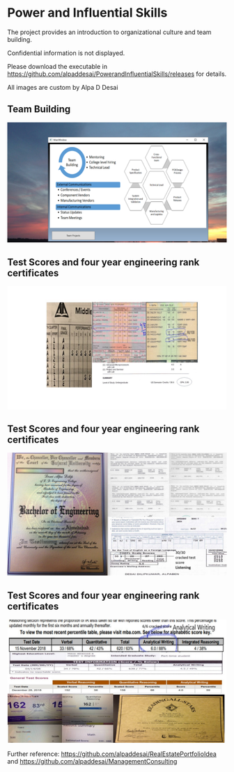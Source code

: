 # Power and Influential Skills

The project provides an introduction to organizational culture and team building. 

Confidential information is not displayed.

Please download the executable in https://github.com/alpaddesai/PowerandInfluentialSkills/releases for details. 

All images are custom by Alpa D Desai 

## Team Building
![image](TeamBuilding.png)

## Test Scores and four year engineering rank certificates
![image](Grades1.jpg)

## Test Scores and four year engineering rank certificates
![image](Bachelor's.jpg)

## Test Scores and four year engineering rank certificates
![image](GMAT.jpg)

Further reference: https://github.com/alpaddesai/RealEstatePortfolioIdea  and https://github.com/alpaddesai/ManagementConsulting
